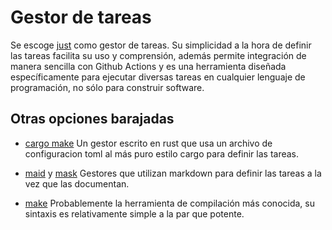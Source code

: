 # Gestor de tareas

Se escoge [just](https://github.com/casey/just) como gestor de tareas.
Su simplicidad a la hora de definir las tareas facilita su uso y comprensión,
además permite integración de manera sencilla con Github Actions y es una
herramienta diseñada específicamente para ejecutar diversas tareas en
cualquier lenguaje de programación, no sólo para construir software.

## Otras opciones barajadas

- [cargo make](https://github.com/sagiegurari/cargo-make)
  Un gestor escrito en rust que usa un archivo de configuracion toml al más puro estilo cargo para definir las tareas.

- [maid](https://github.com/egoist/maid) y [mask](https://github.com/jacobdeichert/mask)
  Gestores que utilizan markdown para definir las tareas a la vez que las documentan.

- [make](https://www.gnu.org/software/make/)
  Probablemente la herramienta de compilación más conocida, su sintaxis es relativamente simple a la par que potente.
